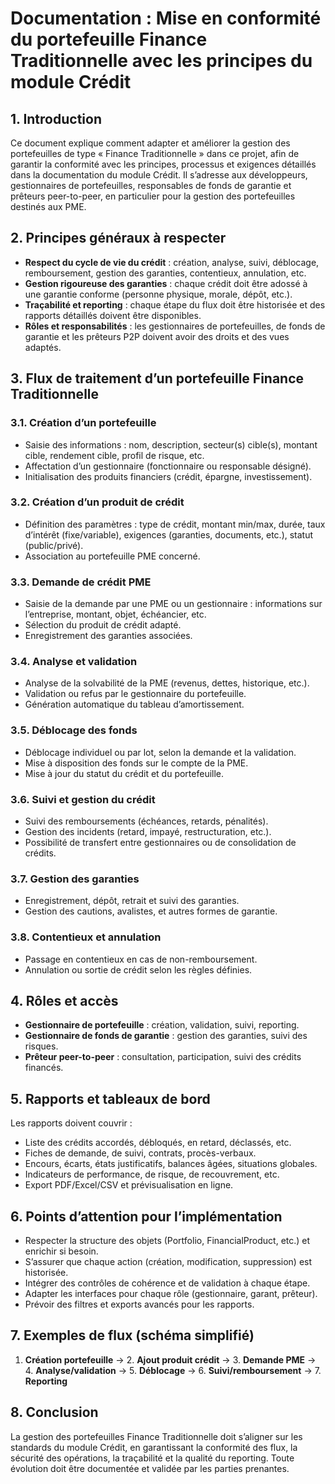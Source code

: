 # Documentation : Mise en conformité du portefeuille Finance Traditionnelle avec les principes du module Crédit

## 1. Introduction

Ce document explique comment adapter et améliorer la gestion des portefeuilles de type « Finance Traditionnelle » dans ce projet, afin de garantir la conformité avec les principes, processus et exigences détaillés dans la documentation du module Crédit. Il s’adresse aux développeurs, gestionnaires de portefeuilles, responsables de fonds de garantie et prêteurs peer-to-peer, en particulier pour la gestion des portefeuilles destinés aux PME.

## 2. Principes généraux à respecter

- **Respect du cycle de vie du crédit** : création, analyse, suivi, déblocage, remboursement, gestion des garanties, contentieux, annulation, etc.
- **Gestion rigoureuse des garanties** : chaque crédit doit être adossé à une garantie conforme (personne physique, morale, dépôt, etc.).
- **Traçabilité et reporting** : chaque étape du flux doit être historisée et des rapports détaillés doivent être disponibles.
- **Rôles et responsabilités** : les gestionnaires de portefeuilles, de fonds de garantie et les prêteurs P2P doivent avoir des droits et des vues adaptés.

## 3. Flux de traitement d’un portefeuille Finance Traditionnelle

### 3.1. Création d’un portefeuille
- Saisie des informations : nom, description, secteur(s) cible(s), montant cible, rendement cible, profil de risque, etc.
- Affectation d’un gestionnaire (fonctionnaire ou responsable désigné).
- Initialisation des produits financiers (crédit, épargne, investissement).

### 3.2. Création d’un produit de crédit
- Définition des paramètres : type de crédit, montant min/max, durée, taux d’intérêt (fixe/variable), exigences (garanties, documents, etc.), statut (public/privé).
- Association au portefeuille PME concerné.

### 3.3. Demande de crédit PME
- Saisie de la demande par une PME ou un gestionnaire : informations sur l’entreprise, montant, objet, échéancier, etc.
- Sélection du produit de crédit adapté.
- Enregistrement des garanties associées.

### 3.4. Analyse et validation
- Analyse de la solvabilité de la PME (revenus, dettes, historique, etc.).
- Validation ou refus par le gestionnaire du portefeuille.
- Génération automatique du tableau d’amortissement.

### 3.5. Déblocage des fonds
- Déblocage individuel ou par lot, selon la demande et la validation.
- Mise à disposition des fonds sur le compte de la PME.
- Mise à jour du statut du crédit et du portefeuille.

### 3.6. Suivi et gestion du crédit
- Suivi des remboursements (échéances, retards, pénalités).
- Gestion des incidents (retard, impayé, restructuration, etc.).
- Possibilité de transfert entre gestionnaires ou de consolidation de crédits.

### 3.7. Gestion des garanties
- Enregistrement, dépôt, retrait et suivi des garanties.
- Gestion des cautions, avalistes, et autres formes de garantie.

### 3.8. Contentieux et annulation
- Passage en contentieux en cas de non-remboursement.
- Annulation ou sortie de crédit selon les règles définies.

## 4. Rôles et accès

- **Gestionnaire de portefeuille** : création, validation, suivi, reporting.
- **Gestionnaire de fonds de garantie** : gestion des garanties, suivi des risques.
- **Prêteur peer-to-peer** : consultation, participation, suivi des crédits financés.

## 5. Rapports et tableaux de bord

Les rapports doivent couvrir :
- Liste des crédits accordés, débloqués, en retard, déclassés, etc.
- Fiches de demande, de suivi, contrats, procès-verbaux.
- Encours, écarts, états justificatifs, balances âgées, situations globales.
- Indicateurs de performance, de risque, de recouvrement, etc.
- Export PDF/Excel/CSV et prévisualisation en ligne.

## 6. Points d’attention pour l’implémentation

- Respecter la structure des objets (Portfolio, FinancialProduct, etc.) et enrichir si besoin.
- S’assurer que chaque action (création, modification, suppression) est historisée.
- Intégrer des contrôles de cohérence et de validation à chaque étape.
- Adapter les interfaces pour chaque rôle (gestionnaire, garant, prêteur).
- Prévoir des filtres et exports avancés pour les rapports.

## 7. Exemples de flux (schéma simplifié)

1. **Création portefeuille** → 2. **Ajout produit crédit** → 3. **Demande PME** → 4. **Analyse/validation** → 5. **Déblocage** → 6. **Suivi/remboursement** → 7. **Reporting**

## 8. Conclusion

La gestion des portefeuilles Finance Traditionnelle doit s’aligner sur les standards du module Crédit, en garantissant la conformité des flux, la sécurité des opérations, la traçabilité et la qualité du reporting. Toute évolution doit être documentée et validée par les parties prenantes.
